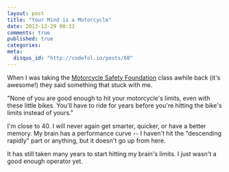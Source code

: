 ```yaml
---
layout: post
title: "Your Mind is a Motorcycle"
date: 2013-12-29 00:33
comments: true
published: true
categories: 
meta:
  disqus_id: "http://codefol.io/posts/60"
---
```

When I was taking the <a href="http://online2.msf-usa.org/msf/Default.aspx?wvsessionid=6a4ad4b138474bcfa211b2ade223660d#&panel1-1">Motorcycle Safety Foundation</a> class awhile back (it's awesome!) they said something that stuck with me.

"None of you are good enough to hit your motorcycle's limits, even with these little bikes.  You'll have to ride for years before you're hitting the bike's limits instead of yours."

I'm close to 40.  I will never again get smarter, quicker, or have a better memory.  My brain has a performance curve -- I haven't hit the "descending rapidly" part or anything, but it doesn't go up from here.

It has still taken many years to start hitting my brain's limits.  I just wasn't a good enough operator yet.

